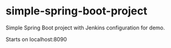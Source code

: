 # simple-spring-boot-project
Simple Spring Boot project with Jenkins configuration for demo.

Starts on localhost:8090
